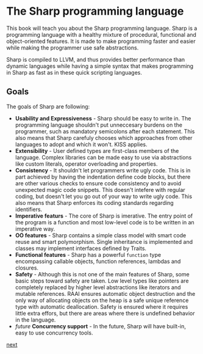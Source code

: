 # The Sharp programming language
This book will teach you about the Sharp programming language.
Sharp is a programming language with a healthy mixture of procedural, functional and object-oriented features.
It is made to make programming faster and easier while making the programmer use safe abstractions.

Sharp is compiled to LLVM, and thus provides better performance than dynamic languages while having a simple syntax that makes programming in Sharp as fast as in these quick scripting languages.

## Goals
The goals of Sharp are following:
- **Usability and Expressiveness** - Sharp should be easy to write in. The programming language shouldn't put unneccesary burdens on the programmer, such as mandatory semicolons after each statement. This also means that Sharp carefuly chooses which approaches from other languages to adopt and which it won't. KISS applies.
- **Extensibility** - User defined types are first-class members of the language. Complex libraries can be made easy to use via abstractions like custom literals, operator overloading and properties.
- **Consistency** - It shouldn't let programmers write ugly code. This is in part achieved by having the indentation define code blocks, but there are other various checks to ensure code consistency and to avoid unexpected magic code snippets. This doesn't intefere with regular coding, but doesn't let you go out of your way to write ugly code. This also means that Sharp enforces its coding standards regarding identifiers.
- **Imperative featurs** - The core of Sharp is imerative. The entry point of the program is a function and most low-level code is to be written in an imperative way.
- **OO features** - Sharp contains a simple class model with smart code reuse and smart polymorphism. Single inheritance is implemented and classes may implement interfaces defined by Traits.
- **Functional features** - Sharp has a powerful `function` type encompassing callable objects, function references, lambdas and closures.
- **Safety** - Although this is not one of the main features of Sharp, some basic steps toward safety are taken. Low level types like pointers are completely replaced by higher level abstractions like iterators and mutable references. RAAI ensures automatic object destruction and the only way of allocating objects on the heap is a safe unique reference type with automatic deallocation. Safety is ensured where it requires little extra effors, but there are areas where there is undefined behavior in the language.
- *future* **Concurrency support** - In the future, Sharp will have built-in, easy to use concurrency tools.

[next](01.getting_started.md)